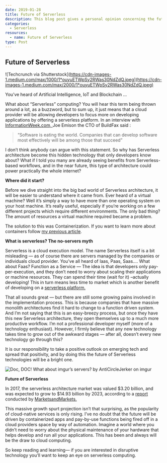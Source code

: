 ```yaml
---
date: 2019-01-28
title: Future of Serverless
description: This blog post gives a personal opinion concerning the future of Serverless computing
categories:
  - Serverless
resources:
  - name: Future of Serverless
type: Post
---
```

## Future of Serverless

![Techcrunch via Shutterstock](https://cdn-images-1.medium.com/max/1000/1*ouyuETWpSy2RWas30NdZdQ.jpeg](https://cdn-images-1.medium.com/max/2000/1*ouyuETWpSy2RWas30NdZdQ.jpeg)

You’ve heard of Artificial Intelligence, IoT and Blockchain …

What about “Serverless” computing? You will hear this term being thrown around a lot, as a buzzword, but to sum up, it just means that a cloud provider will be allowing developers to focus more on developing applications by offering a serverless platform. In an interview with [InformationWeek.com, ](https://www.informationweek.com/cloud/platform-as-a-service/how-serverless-applications-will-change-your-business/d/d-id/1324389)Joe Emison the CTO of BuildFax said :
>  “Software is eating the world. Companies that can develop software most effectively will be among those that succeed”

I don’t think anybody can argue with this statement. So why has Serverless architecture become this hidden technology that only developers know about? What if I told you many are already seeing benefits from Serverless-based workflows, and in the near future, this type of architecture could power practically the whole internet?

**Where did it start?**

Before we dive straight into the big bad world of Serverless architecture, it will be easier to understand where it came from. Ever heard of a virtual machine? Well it’s simply a way to have more than one operating system on your host machine. It’s really useful, especially if you’re working on a few different projects which require different environments. The only bad thing? The amount of resources a virtual machine required became a problem.

The solution to this was Containerization. If you want to learn more about containers follow [my previous article](https://medium.com/@mirknn/containers-docker-kubernetes-and-serverless-beginners-blog-d477abdedbaf).

**What is serverless? The no-servers myth**

Serverless is a cloud execution model. The name Serverless itself is a bit misleading — as of course there are servers managed by the companies or individuals cloud provider. You’ve all heard of Iaas, Paas, Saas…. What about Faas? Function as a Service — The idea is that developers only pay-per-execution, and they don’t need to worry about scaling their applications or machine resources. They can spend their time (wait for it) –actually developing! This in turn means less time to market which is another benefit of developing on a [serverless platform.](https://fnproject.io/)

That all sounds great — but there are still some growing pains involved in the implementation process. This is because companies that have massive monolith architectures find it hard to change to a function driven system. And I’m not saying that this is an easy-breezy process, but once they have this new Serverless architecture, they open themselves up to a much more productive workflow. I’m not a professional developer myself (more of a technology enthusiast). However, I firmly believe that any new technology takes time to grow out of the awkward stages — after all, doesn’t every new technology go through this?

It is our responsibility to take a positive outlook on emerging tech and spread that positivity, and by doing this the future of Serverless technologies will be a bright one.

![Doc, DOC! What about imgur’s servers? by AntiCircleJerker on imgur](https://cdn-images-1.medium.com/max/2400/1*ym1y1KhkDH8ZpCUpknwweA.jpeg)

**Future of Serverless**

In 2017, the serverless architecture market was valued $3.20 billion, and was expected to grow to $14.93 billion by 2023, according to a [report](http://www.sbwire.com/press-releases/serverless-architecture-market-expected-to-reach-1493-billion-by-2023-1037478.htm) conducted by [MarketsandMarkets.](http://connect.releasewire.com/company/marketsandmarkets-51796.htm)

This massive growth spurt projection isn’t that surprising, as the popularity of cloud-native services is only rising. I’ve no doubt that the future will be driven by containerized apps and pay-by-use functions being fired off in a cloud providers space by way of automation. Imagine a world where you didn’t need to worry about the physical maintenance of your hardware that helps develop and run all your applications. This has been and always will be the draw to cloud computing.

So keep reading and learning— if you are interested in disruptive technology you’ll want to keep an eye on serverless computing.


